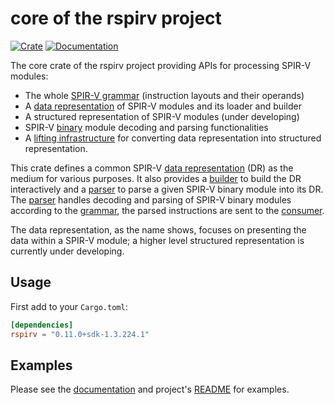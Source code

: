 core of the rspirv project
==========================

[![Crate][img-crate-rspirv]][crate-rspirv]
[![Documentation][img-doc-rspirv]][doc-rspirv]

The core crate of the rspirv project providing APIs for processing SPIR-V
modules:

* The whole [SPIR-V grammar][doc-grammar] (instruction layouts and their
  operands)
* A [data representation][doc-dr] of SPIR-V modules and its loader and builder
* A structured representation of SPIR-V modules (under developing)
* SPIR-V [binary][doc-binary] module decoding and parsing functionalities
* A [lifting infrastructure][doc-lift] for converting data representation into
  structured representation.

This crate defines a common SPIR-V [data representation][doc-dr] (DR) as the
medium for various purposes. It also provides a [builder][doc-builder] to
build the DR interactively and a [parser][doc-parser] to parse a given SPIR-V
binary module into its DR.
The [parser][doc-parser] handles decoding and parsing of SPIR-V binary modules
according to the [grammar][doc-grammar], the parsed instructions are sent to
the [consumer][doc-consumer].

The data representation, as the name shows, focuses on presenting the data
within a SPIR-V module; a higher level structured representation is currently
under developing.

Usage
-----

First add to your `Cargo.toml`:

```toml
[dependencies]
rspirv = "0.11.0+sdk-1.3.224.1"
```

Examples
--------

Please see the [documentation][doc-rspirv] and project's
[README][project-readme] for examples.

[img-crate-rspirv]: https://img.shields.io/crates/v/rspirv.svg
[img-doc-rspirv]: https://docs.rs/rspirv/badge.svg
[crate-rspirv]: https://crates.io/crates/rspirv
[doc-rspirv]: https://docs.rs/rspirv
[project-readme]: https://github.com/gfx-rs/rspirv/blob/master/README.md
[doc-grammar]: https://docs.rs/rspirv/*/rspirv/grammar/index.html
[doc-dr]: https://docs.rs/rspirv/*/rspirv/dr/index.html
[doc-lift]: https://docs.rs/rspirv/*/rspirv/lift/index.html
[doc-builder]: https://docs.rs/rspirv/*/rspirv/dr/struct.Builder.html
[doc-binary]: https://docs.rs/rspirv/*/rspirv/binary/index.html
[doc-parser]: https://docs.rs/rspirv/*/rspirv/binary/struct.Parser.html
[doc-consumer]: https://docs.rs/rspirv/*/rspirv/binary/trait.Consumer.html
